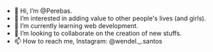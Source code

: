 - 👋 Hi, I’m @Perebas.
- 👀 I’m interested in adding value to other people's lives (and girls).
- 🌱 I’m currently learning web development.
- 💞️ I’m looking to collaborate on the creation of new stuffs.
- 📫 How to reach me, Instagram: @wendel._.santos

<!---
Perebas/Perebas is a ✨ special ✨ repository because its `README.md` (this file) appears on your GitHub profile.
You can click the Preview link to take a look at your changes.
--->
